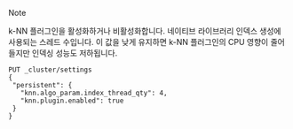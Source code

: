  > [!NOTE] 
> k-NN 플러그인을 활성화하거나 비활성화합니다.
네이티브 라이브러리 인덱스 생성에 사용되는 스레드 수입니다. 이 값을 낮게 유지하면 k-NN 플러그인의 CPU 영향이 줄어들지만 인덱싱 성능도 저하됩니다.
 ```
PUT _cluster/settings
{
  "persistent": {
    "knn.algo_param.index_thread_qty": 4,
    "knn.plugin.enabled": true
  }
}
```
